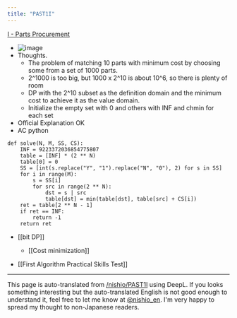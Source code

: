 ```yaml
---
title: "PAST1I"
---
```


[I - Parts Procurement](https://atcoder.jp/contests/past201912-open/tasks/past201912_i)
- ![image](https://gyazo.com/c2448c08a7e7e39a1cf0cef3c676a36a/thumb/1000)
- Thoughts.
    - The problem of matching 10 parts with minimum cost by choosing some from a set of 1000 parts.
    - 2^1000 is too big, but 1000 x 2^10 is about 10^6, so there is plenty of room
    - DP with the 2^10 subset as the definition domain and the minimum cost to achieve it as the value domain.
    - Initialize the empty set with 0 and others with INF and chmin for each set
- Official Explanation OK
- AC
python

```
def solve(N, M, SS, CS):
    INF = 9223372036854775807
    table = [INF] * (2 ** N)
    table[0] = 0
    SS = [int(s.replace("Y", "1").replace("N", "0"), 2) for s in SS]
    for i in range(M):
        s = SS[i]
        for src in range(2 ** N):
            dst = s | src
            table[dst] = min(table[dst], table[src] + CS[i])
    ret = table[2 ** N - 1]
    if ret == INF:
        return -1
    return ret
```


- [[bit DP]]
    - [[Cost minimization]]

- [[First Algorithm Practical Skills Test]]
---
This page is auto-translated from [/nishio/PAST1I](https://scrapbox.io/nishio/PAST1I) using DeepL. If you looks something interesting but the auto-translated English is not good enough to understand it, feel free to let me know at [@nishio_en](https://twitter.com/nishio_en). I'm very happy to spread my thought to non-Japanese readers.